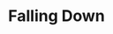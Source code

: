 ---
title: Falling Down
year: 2007
writer: Robby Valentine
composer: Robby Valentine
about: |
  The album opener kicks off with a vocal harmony sung in the F diminished chord, shortly noted as Fdim : The initials of the album title. Followed by a killer metal guitar riff that swirls into a tempo-changed two note frustrated piano sequence behind the annoying sound of the voice from the answering machine, that’s been heard for the umpteenth time.

  Desperation all over the place. ‘No last goodbye, no why- murdered inside‘, ‘Can’t breath, getting too deep’, ‘All fucked up and no place to go’. The tone is set. ‘No escape I’m falling down…..’ in Misanthropolis."
---